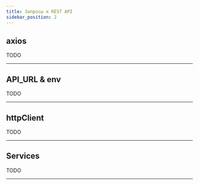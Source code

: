 ```yaml
---
title: Запросы к REST API
sidebar_position: 2
---
```


## axios

TODO

***

## API_URL & env

TODO

***

## httpClient

TODO

***

## Services

TODO

***
